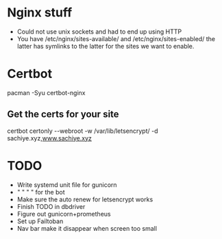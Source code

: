 # Nginx stuff
* Could not use unix sockets and had to end up using HTTP
* You have /etc/nginx/sites-available/ and /etc/nginx/sites-enabled/ the latter has symlinks
  to the latter for the sites we want to enable.

# Certbot
pacman -Syu certbot-nginx
## Get the certs for your site
certbot certonly --webroot -w /var/lib/letsencrypt/ -d sachiye.xyz,www.sachiye.xyz

# TODO

* Write systemd unit file for gunicorn
* "      "       "     "  for the bot
* Make sure the auto renew for letsencrypt works
* Finish TODO in dbdriver
* Figure out gunicorn+prometheus
* Set up Failtoban
* Nav bar make it disappear when screen too small


[1]: https://www.w3schools.com/html/html5_semantic_elements.asp
